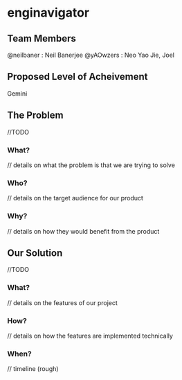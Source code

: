 # enginavigator
 
 ## Team Members

 @neilbaner : Neil Banerjee
 @yAOwzers : Neo Yao Jie, Joel

 ## Proposed Level of Acheivement 

 Gemini

 ## The Problem
 
 //TODO

 ### What?

 // details on what the problem is that we are trying to solve

 ### Who?

 // details on the target audience for our product

 ### Why?

 // details on how they would benefit from the product

 ## Our Solution

 //TODO

 ### What?

 // details on the features of our project

 ### How?

 // details on how the features are implemented technically

 ### When?

 // timeline (rough)

